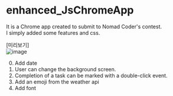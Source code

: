 # enhanced_JsChromeApp   
It is a Chrome app created to submit to Nomad Coder's contest.   
I simply added some features and css.      

[미리보기]            
![image](https://user-images.githubusercontent.com/44563011/107892807-dffc4300-6f6a-11eb-936c-6e94a8b368d1.png)
    
0. Add date
1. User can change the background screen.   
2. Completion of a task can be marked with a double-click event.   
3. Add an emoji from the weather api   
4. Add font
